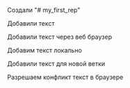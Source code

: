 Создали "# my_first_rep" 

Добавили текст

Добавили текст через веб браузер

Добавим текст локально

Добавили текст для новой ветки

Разрешаем конфликт текст в браузере
